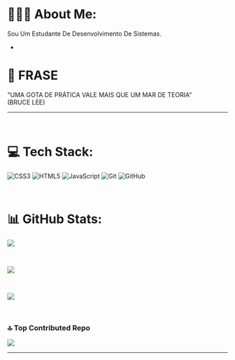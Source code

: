 # 🧑🏽‍💻 About Me:
Sou Um Estudante De Desenvolvimento De Sistemas.

*

# 💭 FRASE
"UMA GOTA DE PRÁTICA VALE MAIS QUE UM MAR DE TEORIA"
<br>
(BRUCE LEE)

-----

<br>

# 💻 Tech Stack:
![CSS3](https://img.shields.io/badge/css3-%231572B6.svg?style=for-the-badge&logo=css3&logoColor=white) ![HTML5](https://img.shields.io/badge/html5-%23E34F26.svg?style=for-the-badge&logo=html5&logoColor=white) ![JavaScript](https://img.shields.io/badge/javascript-%23323330.svg?style=for-the-badge&logo=javascript&logoColor=%23F7DF1E) ![Git](https://img.shields.io/badge/git-%23F05033.svg?style=for-the-badge&logo=git&logoColor=white) ![GitHub](https://img.shields.io/badge/github-%23121011.svg?style=for-the-badge&logo=github&logoColor=white)

<br>

# 📊 GitHub Stats:
![](https://github-readme-stats.vercel.app/api?username=danilo-jds&theme=shadow_red&hide_border=false&include_all_commits=false&count_private=false)

<br/>

![](https://nirzak-streak-stats.vercel.app/?user=danilo-jds&theme=shadow_red&hide_border=false)

<br/>

![](https://github-readme-stats.vercel.app/api/top-langs/?username=danilo-jds&theme=shadow_red&hide_border=false&include_all_commits=false&count_private=false&layout=compact)

<br>

### 🔝 Top Contributed Repo
![](https://github-contributor-stats.vercel.app/api?username=danilo-jds&limit=5&theme=shadow_red&combine_all_yearly_contributions=true)

------


